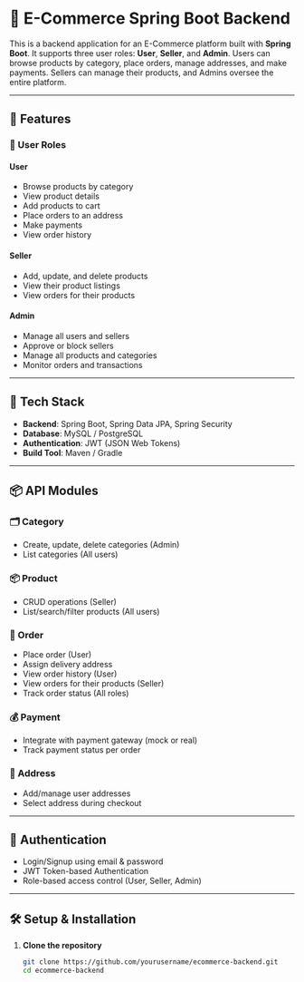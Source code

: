 # 🛒 E-Commerce Spring Boot Backend

This is a backend application for an E-Commerce platform built with **Spring Boot**. It supports three user roles: **User**, **Seller**, and **Admin**. Users can browse products by category, place orders, manage addresses, and make payments. Sellers can manage their products, and Admins oversee the entire platform.

---

## 🚀 Features

### 👤 User Roles

#### User
- Browse products by category
- View product details
- Add products to cart
- Place orders to an address
- Make payments
- View order history

#### Seller
- Add, update, and delete products
- View their product listings
- View orders for their products

#### Admin
- Manage all users and sellers
- Approve or block sellers
- Manage all products and categories
- Monitor orders and transactions

---

## 🧱 Tech Stack

- **Backend**: Spring Boot, Spring Data JPA, Spring Security
- **Database**: MySQL / PostgreSQL
- **Authentication**: JWT (JSON Web Tokens)
- **Build Tool**: Maven / Gradle

---

## 📦 API Modules

### 🗂️ Category
- Create, update, delete categories (Admin)
- List categories (All users)

### 📦 Product
- CRUD operations (Seller)
- List/search/filter products (All users)

### 🛒 Order
- Place order (User)
- Assign delivery address
- View order history (User)
- View orders for their products (Seller)
- Track order status (All roles)

### 💰 Payment
- Integrate with payment gateway (mock or real)
- Track payment status per order

### 📍 Address
- Add/manage user addresses
- Select address during checkout

---

## 🔐 Authentication

- Login/Signup using email & password
- JWT Token-based Authentication
- Role-based access control (User, Seller, Admin)

---

## 🛠️ Setup & Installation

1. **Clone the repository**
   ```bash
   git clone https://github.com/yourusername/ecommerce-backend.git
   cd ecommerce-backend
